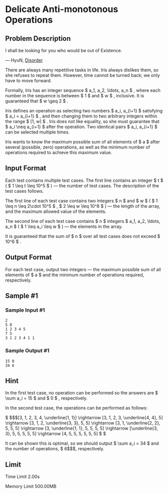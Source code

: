 # Delicate Anti-monotonous Operations

## Problem Description

I shall be looking for you who would be out of Existence.

— HyuN, [Disorder](https://soundcloud.com/k-sounds-studio/g2r2018-hyun-disorder-feat-yuri)



There are always many repetitive tasks in life. Iris always dislikes them, so she refuses to repeat them. However, time cannot be turned back; we only have to move forward.

Formally, Iris has an integer sequence $ a_1, a_2, \ldots, a_n $ , where each number in the sequence is between $ 1 $ and $ w $ , inclusive. It is guaranteed that $ w \geq 2 $ .

Iris defines an operation as selecting two numbers $ a_i, a_{i+1} $ satisfying $ a_i = a_{i+1} $ , and then changing them to two arbitrary integers within the range $ [1, w] $ . Iris does not like equality, so she must guarantee that $ a_i \neq a_{i+1} $ after the operation. Two identical pairs $ a_i, a_{i+1} $ can be selected multiple times.

Iris wants to know the maximum possible sum of all elements of $ a $ after several (possible, zero) operations, as well as the minimum number of operations required to achieve this maximum value.

## Input Format

Each test contains multiple test cases. The first line contains an integer $ t $ ( $ 1 \leq t \leq 10^5 $ ) — the number of test cases. The description of the test cases follows.

The first line of each test case contains two integers $ n $ and $ w $ ( $ 1 \leq n \leq 2\cdot 10^5 $ , $ 2 \leq w \leq 10^8 $ ) — the length of the array, and the maximum allowed value of the elements.

The second line of each test case contains $ n $ integers $ a_1, a_2, \ldots, a_n $ ( $ 1 \leq a_i \leq w $ ) — the elements in the array.

It is guaranteed that the sum of $ n $ over all test cases does not exceed $ 10^6 $ .

## Output Format

For each test case, output two integers — the maximum possible sum of all elements of $ a $ and the minimum number of operations required, respectively.

## Sample #1

### Sample Input #1

```
2
5 8
1 2 3 4 5
7 5
3 1 2 3 4 1 1
```

### Sample Output #1

```
15 0
34 6
```

## Hint

In the first test case, no operation can be performed so the answers are $ \sum a_i = 15 $ and $ 0 $ , respectively.

In the second test case, the operations can be performed as follows:

 $ $$$[3, 1, 2, 3, 4, \underline{1, 1}] \rightarrow [3, 1, 2, 3, \underline{4, 4}, 5] \rightarrow [3, 1, 2, \underline{3, 3}, 5, 5] \rightarrow [3, 1, \underline{2, 2}, 5, 5, 5] \rightarrow [3, \underline{1, 1}, 5, 5, 5, 5] \rightarrow [\underline{3, 3}, 5, 5, 5, 5, 5] \rightarrow [4, 5, 5, 5, 5, 5, 5] $ $ </p><p>It can be shown this is optimal, so we should output  $ \\sum a\_i = 34 $  and the number of <span class="tex-font-style-it">operations</span>,  $ 6$$$, respectively.

## Limit



Time Limit
2.00s

Memory Limit
500.00MB